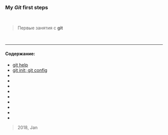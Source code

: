 ### My _Git_ first steps


<br>


> Первые занятия с **git**


<br>

___


#### Содержание:

+ [git help](git0.jpg)
+ [git init; git config](git1.jpg)
+ [](git2.jpg)
+ [](git3.jpg)
+ [](git4.jpg)
+ [](git5.jpg)
+ [](git6.jpg)
+ [](git7.jpg)
+ [](git8.jpg)
+ [](git10.jpg)
+ [](git_site3.jpg)

> 2018, Jan

